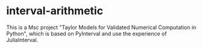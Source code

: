 # interval-arithmetic

This is a Msc project "Taylor Models for Validated Numerical Computation in Python", which is based on PyInterval and use the experience of JuliaInterval. 
